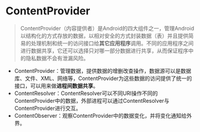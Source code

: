 # ContentProvider

> ContentProvider（内容提供者）是Android的四大组件之一，管理Android以结构化的方式存放的数据，以相对安全的方式封装数据（表）并且提供简易的处理机制和统一的访问接口给**其它应用程序**调用。不同的应用程序之间进行数据共享，它还可以选择只对哪一部分数据进行共享，从而保证程序中的隐私数据不会有泄漏风险。

* ContentProvider：管理数据，提供数据的增删改查操作，数据源可以是数据库、文件、XML、网络等，ContentProvider为这些数据的访问提供了统一的接口，可以用来做**进程间数据共享**。
* ContentResolver：ContentResolver可以不同URI操作不同的ContentProvider中的数据，外部进程可以通过ContentResolver与ContentProvider进行交互。
* ContentObserver：观察ContentProvider中的数据变化，并将变化通知给外界。
